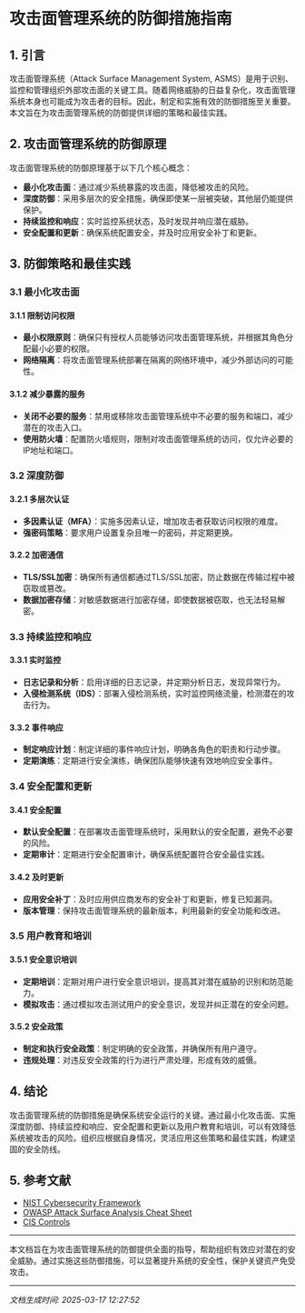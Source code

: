 # 攻击面管理系统的防御措施指南

## 1. 引言

攻击面管理系统（Attack Surface Management System, ASMS）是用于识别、监控和管理组织外部攻击面的关键工具。随着网络威胁的日益复杂化，攻击面管理系统本身也可能成为攻击者的目标。因此，制定和实施有效的防御措施至关重要。本文旨在为攻击面管理系统的防御提供详细的策略和最佳实践。

## 2. 攻击面管理系统的防御原理

攻击面管理系统的防御原理基于以下几个核心概念：

- **最小化攻击面**：通过减少系统暴露的攻击面，降低被攻击的风险。
- **深度防御**：采用多层次的安全措施，确保即使某一层被突破，其他层仍能提供保护。
- **持续监控和响应**：实时监控系统状态，及时发现并响应潜在威胁。
- **安全配置和更新**：确保系统配置安全，并及时应用安全补丁和更新。

## 3. 防御策略和最佳实践

### 3.1 最小化攻击面

#### 3.1.1 限制访问权限
- **最小权限原则**：确保只有授权人员能够访问攻击面管理系统，并根据其角色分配最小必要的权限。
- **网络隔离**：将攻击面管理系统部署在隔离的网络环境中，减少外部访问的可能性。

#### 3.1.2 减少暴露的服务
- **关闭不必要的服务**：禁用或移除攻击面管理系统中不必要的服务和端口，减少潜在的攻击入口。
- **使用防火墙**：配置防火墙规则，限制对攻击面管理系统的访问，仅允许必要的IP地址和端口。

### 3.2 深度防御

#### 3.2.1 多层次认证
- **多因素认证（MFA）**：实施多因素认证，增加攻击者获取访问权限的难度。
- **强密码策略**：要求用户设置复杂且唯一的密码，并定期更换。

#### 3.2.2 加密通信
- **TLS/SSL加密**：确保所有通信都通过TLS/SSL加密，防止数据在传输过程中被窃取或篡改。
- **数据加密存储**：对敏感数据进行加密存储，即使数据被窃取，也无法轻易解密。

### 3.3 持续监控和响应

#### 3.3.1 实时监控
- **日志记录和分析**：启用详细的日志记录，并定期分析日志，发现异常行为。
- **入侵检测系统（IDS）**：部署入侵检测系统，实时监控网络流量，检测潜在的攻击行为。

#### 3.3.2 事件响应
- **制定响应计划**：制定详细的事件响应计划，明确各角色的职责和行动步骤。
- **定期演练**：定期进行安全演练，确保团队能够快速有效地响应安全事件。

### 3.4 安全配置和更新

#### 3.4.1 安全配置
- **默认安全配置**：在部署攻击面管理系统时，采用默认的安全配置，避免不必要的风险。
- **定期审计**：定期进行安全配置审计，确保系统配置符合安全最佳实践。

#### 3.4.2 及时更新
- **应用安全补丁**：及时应用供应商发布的安全补丁和更新，修复已知漏洞。
- **版本管理**：保持攻击面管理系统的最新版本，利用最新的安全功能和改进。

### 3.5 用户教育和培训

#### 3.5.1 安全意识培训
- **定期培训**：定期对用户进行安全意识培训，提高其对潜在威胁的识别和防范能力。
- **模拟攻击**：通过模拟攻击测试用户的安全意识，发现并纠正潜在的安全问题。

#### 3.5.2 安全政策
- **制定和执行安全政策**：制定明确的安全政策，并确保所有用户遵守。
- **违规处理**：对违反安全政策的行为进行严肃处理，形成有效的威慑。

## 4. 结论

攻击面管理系统的防御措施是确保系统安全运行的关键。通过最小化攻击面、实施深度防御、持续监控和响应、安全配置和更新以及用户教育和培训，可以有效降低系统被攻击的风险。组织应根据自身情况，灵活应用这些策略和最佳实践，构建坚固的安全防线。

## 5. 参考文献

- [NIST Cybersecurity Framework](https://www.nist.gov/cyberframework)
- [OWASP Attack Surface Analysis Cheat Sheet](https://owasp.org/www-project-cheat-sheets/)
- [CIS Controls](https://www.cisecurity.org/controls/)

---

本文档旨在为攻击面管理系统的防御提供全面的指导，帮助组织有效应对潜在的安全威胁。通过实施这些防御措施，可以显著提升系统的安全性，保护关键资产免受攻击。

---

*文档生成时间: 2025-03-17 12:27:52*
